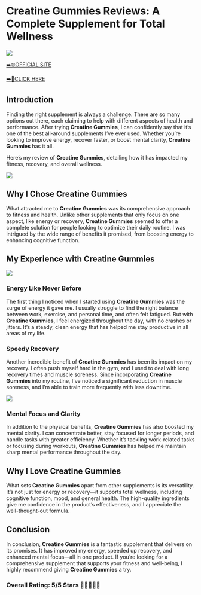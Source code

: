 # **Creatine Gummies Reviews**: A Complete Supplement for Total Wellness

[![](https://static.vecteezy.com/system/resources/thumbnails/019/896/014/small/buy-now-gradient-button-with-cart-symbol-buy-now-illustration-png.png)](https://edetoop.top/lander/sugarpreland-1/creatinegummies.html) 

[➡️🌐OFFICIAL SITE](https://edetoop.top/lander/sugarpreland-1/creatinegummies.html) 

[➡️🔗CLICK HERE](https://edetoop.top/lander/sugarpreland-1/creatinegummies.html) 


## Introduction

Finding the right supplement is always a challenge. There are so many options out there, each claiming to help with different aspects of health and performance. After trying **Creatine Gummies**, I can confidently say that it’s one of the best all-around supplements I’ve ever used. Whether you’re looking to improve energy, recover faster, or boost mental clarity, **Creatine Gummies** has it all.

Here’s my review of **Creatine Gummies**, detailing how it has impacted my fitness, recovery, and overall wellness.

[![](https://wallpapers.com/images/hd/red-order-now-button-udg4jcj4arvn8b0n-2.png)](https://edetoop.top/lander/sugarpreland-1/creatinegummies.html)  

## Why I Chose **Creatine Gummies**

What attracted me to **Creatine Gummies** was its comprehensive approach to fitness and health. Unlike other supplements that only focus on one aspect, like energy or recovery, **Creatine Gummies** seemed to offer a complete solution for people looking to optimize their daily routine. I was intrigued by the wide range of benefits it promised, from boosting energy to enhancing cognitive function.

## My Experience with **Creatine Gummies**

[![](https://static.vecteezy.com/system/resources/thumbnails/019/896/014/small/buy-now-gradient-button-with-cart-symbol-buy-now-illustration-png.png)](https://edetoop.top/lander/sugarpreland-1/creatinegummies.html)

### Energy Like Never Before

The first thing I noticed when I started using **Creatine Gummies** was the surge of energy it gave me. I usually struggle to find the right balance between work, exercise, and personal time, and often felt fatigued. But with **Creatine Gummies**, I feel energized throughout the day, with no crashes or jitters. It’s a steady, clean energy that has helped me stay productive in all areas of my life.

### Speedy Recovery

Another incredible benefit of **Creatine Gummies** has been its impact on my recovery. I often push myself hard in the gym, and I used to deal with long recovery times and muscle soreness. Since incorporating **Creatine Gummies** into my routine, I’ve noticed a significant reduction in muscle soreness, and I’m able to train more frequently with less downtime.

[![](https://wallpapers.com/images/hd/red-order-now-button-udg4jcj4arvn8b0n-2.png)](https://edetoop.top/lander/sugarpreland-1/creatinegummies.html)  

### Mental Focus and Clarity

In addition to the physical benefits, **Creatine Gummies** has also boosted my mental clarity. I can concentrate better, stay focused for longer periods, and handle tasks with greater efficiency. Whether it’s tackling work-related tasks or focusing during workouts, **Creatine Gummies** has helped me maintain sharp mental performance throughout the day.

## Why I Love **Creatine Gummies**

What sets **Creatine Gummies** apart from other supplements is its versatility. It’s not just for energy or recovery—it supports total wellness, including cognitive function, mood, and general health. The high-quality ingredients give me confidence in the product’s effectiveness, and I appreciate the well-thought-out formula.

## Conclusion

In conclusion, **Creatine Gummies** is a fantastic supplement that delivers on its promises. It has improved my energy, speeded up recovery, and enhanced mental focus—all in one product. If you’re looking for a comprehensive supplement that supports your fitness and well-being, I highly recommend giving **Creatine Gummies** a try.

### Overall Rating: 5/5 Stars 🌟🌟🌟🌟🌟
